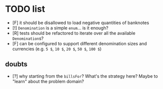 # TODO list

* [F] it should be disallowed to load negative quantities of banknotes
* [!] `Denomination` is a simple `enum`... is it enough?
* [R] tests should be refactored to iterate over all the available `Denomination`s?
* [F] can be configured to support different denomination sizes and currencies (e.g. `5 $`, `10 $`, `20 $`, `50 $`, `100 $`)

## doubts

* [?] why starting from the `billsFor`? What's the strategy here? Maybe to "learn" about the problem domain?